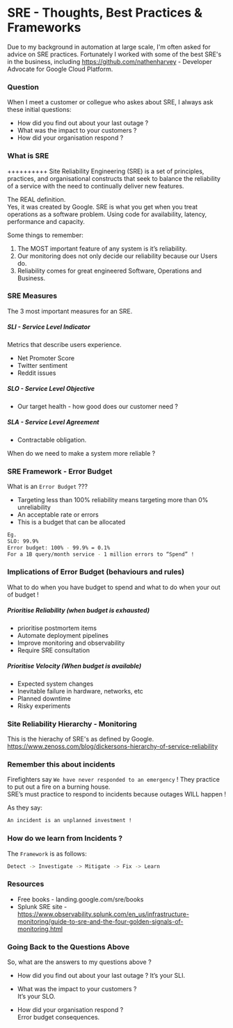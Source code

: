 # SRE - Thoughts, Best Practices & Frameworks
 
Due to my background in automation at large scale, I'm often asked for advice on SRE practices.  Fortunately I worked with some of the best SRE's in the business, including https://github.com/nathenharvey - Developer Advocate for Google Cloud Platform.  
  
  
### Question 
When I meet a customer or collegue who askes about SRE, I always ask these initial questions:  
- How did you find out about your last outage ?  
- What was the impact to your customers ?  
- How did your organisation respond ?  
  
### What is SRE
++++++++++
Site Reliability Engineering (SRE) is a set of principles, practices, and organisational constructs that seek to balance the reliability of a service with the need to continually deliver new features.  

The REAL definition.  
Yes, it was created by Google.  SRE is what you get when you treat operations as a software problem.  Using code for availability, latency, performance and capacity.  
  
Some things to remember:  
1. The MOST important feature of any system is it’s reliability.  
2. Our monitoring does not only decide our reliability because our Users do.  
3. Reliability comes for great engineered Software, Operations and Business.  
  
### SRE Measures
The 3 most important measures for an SRE.  

##### SLI - Service Level Indicator
Metrics that describe users experience.  
- Net Promoter Score  
- Twitter sentiment  
- Reddit issues  
  
##### SLO - Service Level Objective
- Our target health - how good does our customer need ?  

##### SLA - Service Level Agreement
- Contractable obligation. 
  
When do we need to make a system more reliable ?

### SRE Framework - Error Budget
What is an `Error Budget` ???   
- Targeting less than 100% reliability means targeting more than 0% unreliability
- An acceptable rate or errors
- This is a budget that can be allocated
  
```bash
Eg.
SLO: 99.9%
Error budget: 100% - 99.9% = 0.1%
For a 1B query/month service - 1 million errors to “Spend” !
```
  
### Implications of Error Budget (behaviours and rules)
What to do when you have budget to spend and what to do when your out of budget !  
  
##### Prioritise Reliability  (when budget is exhausted)
- prioritise postmortem items
- Automate deployment pipelines
- Improve monitoring and observability
- Require SRE consultation
  
##### Prioritise Velocity (When budget is available)
- Expected system changes
- Inevitable failure in hardware, networks, etc
- Planned downtime
- Risky experiments
  
### Site Reliability Hierarchy - Monitoring 
This is the hierachy of SRE's as defined by Google.  
https://www.zenoss.com/blog/dickersons-hierarchy-of-service-reliability
  
### Remember this about incidents
Firefighters say `We have never responded to an emergency` !  They practice to put out a fire on a burning house.  
SRE’s must practice to respond to incidents because outages WILL happen !  
  
As they say:  
```bash
An incident is an unplanned investment !
```
  
### How do we learn from Incidents ?  
The `Framework` is as follows:  
```bash
Detect -> Investigate -> Mitigate -> Fix -> Learn
```

### Resources
- Free books - landing.google.com/sre/books 
- Splunk SRE site - https://www.observability.splunk.com/en_us/infrastructure-monitoring/guide-to-sre-and-the-four-golden-signals-of-monitoring.html


### Going Back to the Questions Above
So, what are the answers to my questions above ?  
  
- How did you find out about your last outage ?
It’s your SLI. 
  
- What was the impact to your customers ?  
It’s your SLO. 
  
- How did your organisation respond ?  
Error budget consequences. 
